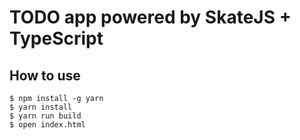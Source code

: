 # TODO app powered by SkateJS + TypeScript

## How to use

```
$ npm install -g yarn
$ yarn install
$ yarn run build
$ open index.html
```
